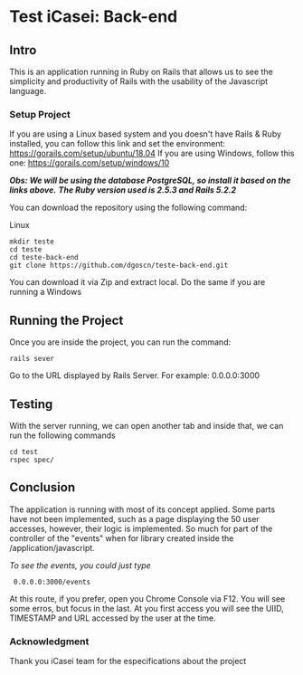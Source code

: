 # Test iCasei: Back-end


## Intro

This is an application running in Ruby on Rails that allows us to see the simplicity and productivity of Rails with the usability of the Javascript language.

### Setup Project

If you are using a Linux based system and you doesn't have Rails & Ruby installed, you can follow this link and set the environment: https://gorails.com/setup/ubuntu/18.04
If you are using Windows, follow this one: https://gorails.com/setup/windows/10

***Obs: We will be using the database PostgreSQL, so install it based on the links above.***
***The Ruby version used is 2.5.3  and Rails 5.2.2***

You can download the repository using the following command:

Linux
```
mkdir teste
cd teste
cd teste-back-end
git clone https://github.com/dgoscn/teste-back-end.git
```
You can download it via Zip and extract local. Do the same if you are running a Windows

## Running the Project

Once you are inside the project, you can run the command:
```
rails sever
```
Go to the URL displayed by Rails Server. For example: 0.0.0.0:3000

## Testing 

With the server running, we can open another tab and inside that, we can run the following commands
```
cd test
rspec spec/
```

## Conclusion

The application is running with most of its concept applied. Some parts have not been implemented, such as a page displaying the 50 user accesses, however, their logic is implemented. So much for part of the controller of the "events" when for library created inside the /application/javascript.

*To see the events, you could just type*

```
 0.0.0.0:3000/events
```

At this route, if you prefer, open you Chrome Console via F12. You will see some erros, but focus in the last. At you first access you will see the UIID, TIMESTAMP and URL accessed by the user at the time.

### Acknowledgment
Thank you iCasei team for the especifications about the project
